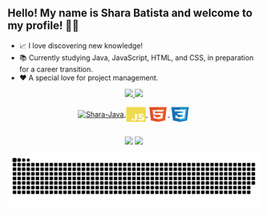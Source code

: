 ## Hello! My name is Shara Batista and welcome to my profile! :man_technologist:

- 📈 I love discovering new knowledge!
- 📚 Currently studying Java, JavaScript, HTML, and CSS, in preparation for a career transition.
- ❤️ A special love for project management.

<div align="center">
  <a href="https://SharaFigueredo">
  <img height="150em" src="https://github-readme-stats.vercel.app/api?username=SharaFigueredo&show_icons=true&theme=midnight-purple&include_all_commits=true&count_private=true"/>
  <img height="180em" src="https://github-readme-stats.vercel.app/api/top-langs/?username=SharaFigueredo&layout=compact&langs_count=7&theme=midnight-purple"/>
</div>
 
  
<div style="display: inline_block" align="center"><br>
  <img align="center" alt="Shara-Java" height="30" width="40" src="https://cdn.jsdelivr.net/gh/devicons/devicon/icons/java/java-original-wordmark.svg">
  <img align="center" alt="Shara-Js" height="30" width="40" src="https://raw.githubusercontent.com/devicons/devicon/master/icons/javascript/javascript-plain.svg">
  <img align="center" alt="Shara-HTML" height="30" width="40" src="https://raw.githubusercontent.com/devicons/devicon/master/icons/html5/html5-original.svg">
  <img align="center" alt="Shara-CSS" height="30" width="40" src="https://raw.githubusercontent.com/devicons/devicon/master/icons/css3/css3-original.svg">
</div>
  
  ##
 
<div align="center"> 
 <a href="" target="_blank"><img src="https://img.shields.io/badge/-LinkedIn-%230077B5?style=for-the-badge&logo=linkedin&logoColor=white" target="_blank"></a> 
 <a href = "mailto:sharafigueredo2@gmail.com"><img src="https://img.shields.io/badge/-Gmail-%23333?style=for-the-badge&logo=gmail&logoColor=red" target="_blank"></a>
  
 
  ![Snake animation](https://github.com/SharaFigueredo/SharaFigueredo/blob/output/github-contribution-grid-snake.svg)

 
</div>
